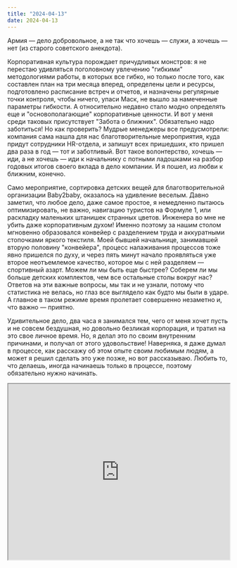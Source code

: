 ```yaml
---
title: "2024-04-13"
date: 2024-04-13
---
```

Армия — дело добровольное, а не так что хочешь — служи, а хочешь — нет (из старого советского анекдота).

Корпоративная культура порождает причудливых монстров: я не перестаю удивляться поголовному увлечению "гибкими" методологиями работы, в которых все гибко, но только после того, как составлен план на три месяца вперед, определены цели и ресурсы, подготовлено расписание встреч и отчетов, и назначены регулярные точки контроля, чтобы ничего, упаси Маск, не вышло за намеченные параметры гибкости. А относительно недавно стало модно определять еще и "основополагающие" корпоративные ценности. И вот у меня среди таковых присутствует "Забота о ближних". Обязательно надо заботиться! Но как проверить? Мудрые менеджеры все предусмотрели: компания сама нашла для нас благотворительные мероприятия, куда придут сотрудники HR-отдела, и запишут всех пришедших, кто пришел два раза в год — тот и заботливый. Вот такое волонтерство, хочешь — иди, а не хочешь — иди к начальнику с потными ладошками на разбор годовых итогов своего вклада в дело компании. И я пошел, из любви к ближним, конечно.

Само мероприятие, сортировка детских вещей для благотворительной организации Baby2baby, оказалось на удивление веселым. Давно заметил, что любое дело, даже самое простое, я немедленно пытаюсь оптимизировать, не важно, навигацию туристов на Формуле 1, или раскладку маленьких штанишек странных цветов. Инженера во мне не убить даже корпоративным духом! Именно поэтому за нашим столом мгновенно образовался конвейер с разделением труда и аккуратными стопочками яркого текстиля. Моей бывшей начальнице, занимавшей вторую половину "конвейера", процесс налаживания процессов тоже явно пришелся по духу, и через пять минут начало проявляться уже второе неотъемлемое качество, которое мы с ней разделяем — спортивный азарт. Можем ли мы быть еще быстрее? Соберем ли мы больше детских комплектов, чем все остальные столы вокруг нас? Ответов на эти важные вопросы, мы так и не узнали, потому что статистика не велась, но глаз все выглядело как будто мы были в ударе. А главное в таком режиме время пролетает совершенно незаметно и, что важно — приятно.

Удивительное дело, два часа я занимался тем, чего от меня хочет пусть и не совсем бездушная, но довольно безликая корпорация, и тратил на это свое личное время. Но, я делал это по своим внутренним причинами, и получал от этого удовольствие! Наверняка, я даже думал в процессе, как расскажу об этом опыте своим любимым людям, а может я решил сделать это уже позже, но вот рассказываю. Любить то, что делаешь, иногда начинаешь только в процессе, поэтому обязательно нужно начинать.

<iframe src="https://www.youtube.com/embed/AVu5wl8U_a4?feature=oembed" width="100%" height="400"></iframe>
